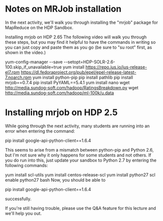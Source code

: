 # Notes on MRJob installation
In the next activity, we'll walk you through installing the "mrjob" package for MapReduce on the HDP Sandbox.

Installing mrjob on HDP 2.65
The following video will walk you through these steps, but you may find it helpful to have the commands in writing so you can just copy and paste them as you go (be sure to "su root" first, as shown in the video.)



yum-config-manager --save --setopt=HDP-SOLR-2.6-100.skip_if_unavailable=true
yum install https://repo.ius.io/ius-release-el7.rpm https://dl.fedoraproject.org/pub/epel/epel-release-latest-7.noarch.rpm
yum install python-pip
pip install pathlib
pip install mrjob==0.7.4
pip install PyYAML==5.4.1
yum install nano
wget http://media.sundog-soft.com/hadoop/RatingsBreakdown.py
wget http://media.sundog-soft.com/hadoop/ml-100k/u.data


# Installing mrjob on HDP 2.5
While going through the next activity, many students are running into an error when entering the command:

pip install google-api-python-client==1.6.4

This seems to arise from a mismatch between python-pip and Python 2.6, but I'm not sure why it only happens for some students and not others. If you do run into this, just update your sandbox to Python 2.7 by entering the following commands:

yum install scl-utils
yum install centos-release-scl
yum install python27
scl enable python27 bash
Now, you should be able to

pip install google-api-python-client==1.6.4

successfully.

If you're still having trouble, please use the Q&A feature for this lecture and we'll help you out.